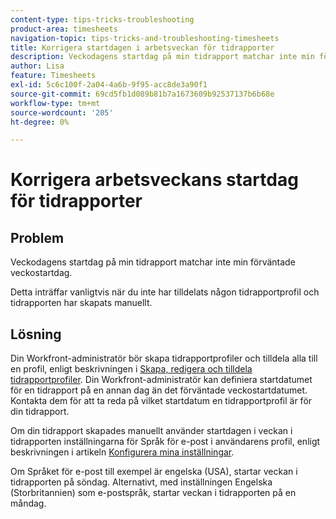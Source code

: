 ```yaml
---
content-type: tips-tricks-troubleshooting
product-area: timesheets
navigation-topic: tips-tricks-and-troubleshooting-timesheets
title: Korrigera startdagen i arbetsveckan för tidrapporter
description: Veckodagens startdag på min tidrapport matchar inte min förväntade veckostartdag.
author: Lisa
feature: Timesheets
exl-id: 5c6c100f-2a04-4a6b-9f95-acc8de3a90f1
source-git-commit: 69cd5fb1d089b81b7a1673609b92537137b6b68e
workflow-type: tm+mt
source-wordcount: '205'
ht-degree: 0%

---
```


# Korrigera arbetsveckans startdag för tidrapporter

<!--Audited: 5/2025-->

## Problem

Veckodagens startdag på min tidrapport matchar inte min förväntade veckostartdag.

Detta inträffar vanligtvis när du inte har tilldelats någon tidrapportprofil och tidrapporten har skapats manuellt.


## Lösning

Din Workfront-administratör bör skapa tidrapportprofiler och tilldela alla till en profil, enligt beskrivningen i [Skapa, redigera och tilldela tidrapportprofiler](/help/quicksilver/timesheets/create-and-manage-timesheets/create-timesheet-profiles.md). Din Workfront-administratör kan definiera startdatumet för en tidrapport på en annan dag än det förväntade veckostartdatumet. Kontakta dem för att ta reda på vilket startdatum en tidrapportprofil är för din tidrapport.

Om din tidrapport skapades manuellt använder startdagen i veckan i tidrapporten inställningarna för Språk för e-post i användarens profil, enligt beskrivningen i artikeln [Konfigurera mina inställningar](/help/quicksilver/workfront-basics/manage-your-account-and-profile/configuring-your-user-profile/configure-my-settings.md).

Om Språket för e-post till exempel är engelska (USA), startar veckan i tidrapporten på söndag. Alternativt, med inställningen Engelska (Storbritannien) som e-postspråk, startar veckan i tidrapporten på en måndag.


<!--This is the old content for this article but I found this was not working this way at all, so I changed it to what it is today: 

## Problem

The start day of the week on my timesheet does not match the start day of the week that is configured on my timesheet profile (as described in [Create, edit, and assign timesheet profiles](../../timesheets/create-and-manage-timesheets/create-timesheet-profiles.md).).

## Solution

The start day of the week of a timesheet in Adobe Workfront uses the language and locale settings in your browser to determine the day of the week. Because of this, you need to update the language and locale settings for your browser. 

For example, with the browser language set to English and the locale set to United States, the week starts on Sunday. Alternatively, the browser language set to English and the locale set to United Kingdom, the start day is Monday.

This setting also affects the start day of the week in the pop-up calendars across the system.

The locale change does not affect the start day of the week on the Resource Grid (or resource grid view). The week always starts on Sunday.

Following are the directions for changing language and locale settings for various browsers that are supported with Workfront.

* **Chrome:** Copy and paste the following link into your Chrome browser: `chrome://settings/languages` then go to Languages.
* **Firefox:**Copy and paste the following link into your Firefox browser: `about:preferences#content` then go to Languages.
* **IE 11:** Tools -> Internet Options -> General -> Languages
* **Safari:** Unfortunately, Safari does not allow changing web browsing languages without also changing your entire operating system language. It is probably easier to simply install another browser like Chrome or Firefox.

-->


